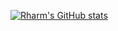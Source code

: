 [![Rharm's GitHub stats](https://github-readme-stats.vercel.app/api?username=rharmdev)](https://github.com/rharmdev/github-readme-stats)
